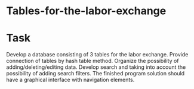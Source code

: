 # Tables-for-the-labor-exchange
# Task
Develop a database consisting of 3 tables for the labor exchange. Provide connection of tables by hash table method. Organize the possibility of adding/deleting/editing data. Develop search and taking into account the possibility of adding search filters. The finished program solution should have a graphical interface with navigation elements.
